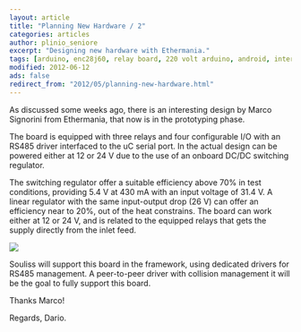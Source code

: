 ```yaml
---
layout: article
title: "Planning New Hardware / 2"
categories: articles
author: plinio_seniore
excerpt: "Designing new hardware with Ethermania."
tags: [arduino, enc28j60, relay board, 220 volt arduino, android, internet controlled]
modified: 2012-06-12
ads: false  
redirect_from: "2012/05/planning-new-hardware.html"
---
```


As discussed some weeks ago, there is an interesting design by Marco Signorini from Ethermania, that now is in the prototyping phase.

The board is equipped with three relays and four configurable I/O with an RS485 driver interfaced to the uC serial port. In the actual design can be powered either at 12 or 24 V due to the use of an onboard DC/DC switching regulator.

The switching regulator offer a suitable efficiency above 70% in test conditions, providing 5.4 V at 430 mA with an input voltage of 31.4 V. A linear regulator with the same input-output drop (26 V) can offer an efficiency near to 20%, out of the heat constrains. The board can work either at 12 or 24 V, and is related to the equipped relays that gets the supply directly from the inlet feed.


![](http://souliss.net/images/2012-06/Domoduino12b.png?raw=true)

Souliss will support this board in the framework, using dedicated drivers for RS485 management. A peer-to-peer driver with collision management it will be the goal to fully support this board.

Thanks Marco!

Regards,
Dario.